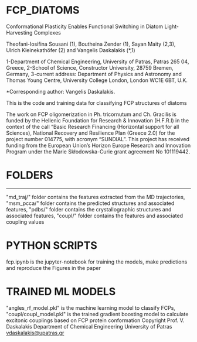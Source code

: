 # FCP_DIATOMS
Conformational Plasticity Enables Functional Switching in Diatom Light-Harvesting Complexes

Theofani-Iosifina Sousani (1), Boutheina Zender (1), Sayan Maity (2,3), Ulrich Kleinekathöfer (2) and Vangelis Daskalakis (*,1)

1-Department of Chemical Engineering, University of Patras, Patras 265 04, Greece, 
2-School of Science, Constructor University, 28759 Bremen, Germany,
3-current address: Department of Physics and Astronomy and Thomas Young Centre, University College London, London WC1E 6BT, U.K.

*Corresponding author: Vangelis Daskalakis.

This is the code and training data for classifying FCP structures of diatoms

The work on FCP oligomerization in Ph. tricornutum and Ch. Gracilis is funded by the Hellenic
Foundation for Research & Innovation (H.F.R.I) in the context of the call “Basic Research
Financing (Horizontal support for all Sciences), National Recovery and Resilience Plan
(Greece 2.0) for the project number 014775, with acronym “SUNDIAL”.
This project has received funding from the European Union’s Horizon Europe Research and
Innovation Program under the Marie Skłodowska-Curie grant agreement No 101119442.

# FOLDERS
----------------------------------------------------------------------------
"md_traj/" folder contains the features extracted from the MD trajectories, 
"msm_pcca/" folder contains the predicted structures and associated features, 
"pdbs/" folder contains the crystallographic structures and associated features, 
"coupl/" folder contains the features and associated coupling values
# PYTHON SCRIPTS
fcp.ipynb is the jupyter-notebook for training the models, make predictions and reproduce the Figures in the paper
# TRAINED ML MODELS
"angles_rf_model.pkl" is the machine learning model to classify FCPs, "coupl/coupl_model.pkl" is the trained gradient boosting model to calculate excitonic couplings based on FCP protein conformation
Copyright
Prof. V. Daskalakis
Department of Chemical Engineering
University of Patras
vdaskalakis@upatras.gr
